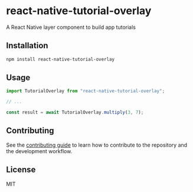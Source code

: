 # react-native-tutorial-overlay

A React Native layer component to build app tutorials

## Installation

```sh
npm install react-native-tutorial-overlay
```

## Usage

```js
import TutorialOverlay from "react-native-tutorial-overlay";

// ...

const result = await TutorialOverlay.multiply(3, 7);
```

## Contributing

See the [contributing guide](CONTRIBUTING.md) to learn how to contribute to the repository and the development workflow.

## License

MIT
